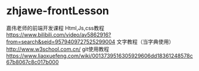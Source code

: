 # zhjawe-frontLesson
嘉伟老师的前端开发课程
Html,Js,css教程
https://www.bilibili.com/video/av5862916?from=search&seid=9579409727525299004
文字教程（当字典使用）
http://www.w3school.com.cn/
git使用教程
https://www.liaoxuefeng.com/wiki/0013739516305929606dd18361248578c67b8067c8c017b000

